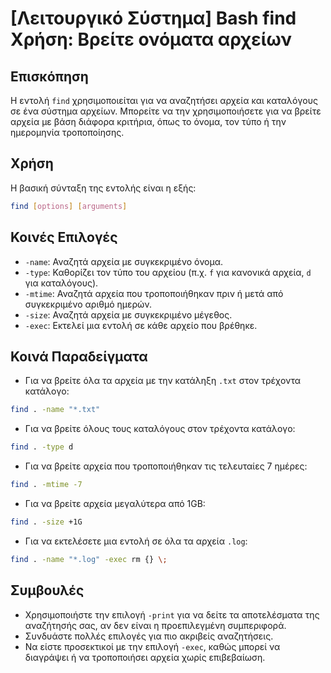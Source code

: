 # [Λειτουργικό Σύστημα] Bash find Χρήση: Βρείτε ονόματα αρχείων

## Επισκόπηση
Η εντολή `find` χρησιμοποιείται για να αναζητήσει αρχεία και καταλόγους σε ένα σύστημα αρχείων. Μπορείτε να την χρησιμοποιήσετε για να βρείτε αρχεία με βάση διάφορα κριτήρια, όπως το όνομα, τον τύπο ή την ημερομηνία τροποποίησης.

## Χρήση
Η βασική σύνταξη της εντολής είναι η εξής:

```bash
find [options] [arguments]
```

## Κοινές Επιλογές
- `-name`: Αναζητά αρχεία με συγκεκριμένο όνομα.
- `-type`: Καθορίζει τον τύπο του αρχείου (π.χ. `f` για κανονικά αρχεία, `d` για καταλόγους).
- `-mtime`: Αναζητά αρχεία που τροποποιήθηκαν πριν ή μετά από συγκεκριμένο αριθμό ημερών.
- `-size`: Αναζητά αρχεία με συγκεκριμένο μέγεθος.
- `-exec`: Εκτελεί μια εντολή σε κάθε αρχείο που βρέθηκε.

## Κοινά Παραδείγματα
- Για να βρείτε όλα τα αρχεία με την κατάληξη `.txt` στον τρέχοντα κατάλογο:

```bash
find . -name "*.txt"
```

- Για να βρείτε όλους τους καταλόγους στον τρέχοντα κατάλογο:

```bash
find . -type d
```

- Για να βρείτε αρχεία που τροποποιήθηκαν τις τελευταίες 7 ημέρες:

```bash
find . -mtime -7
```

- Για να βρείτε αρχεία μεγαλύτερα από 1GB:

```bash
find . -size +1G
```

- Για να εκτελέσετε μια εντολή σε όλα τα αρχεία `.log`:

```bash
find . -name "*.log" -exec rm {} \;
```

## Συμβουλές
- Χρησιμοποιήστε την επιλογή `-print` για να δείτε τα αποτελέσματα της αναζήτησής σας, αν δεν είναι η προεπιλεγμένη συμπεριφορά.
- Συνδυάστε πολλές επιλογές για πιο ακριβείς αναζητήσεις.
- Να είστε προσεκτικοί με την επιλογή `-exec`, καθώς μπορεί να διαγράψει ή να τροποποιήσει αρχεία χωρίς επιβεβαίωση.
